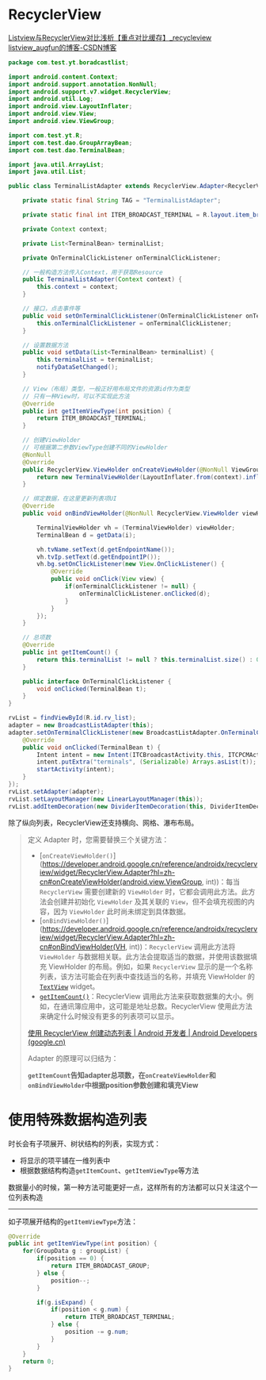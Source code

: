# RecyclerView

[Listview与RecyclerView对比浅析【重点对比缓存】_recycleview listview_augfun的博客-CSDN博客](https://blog.csdn.net/augfun/article/details/114456710)



```java
package com.test.yt.boradcastlist;

import android.content.Context;
import android.support.annotation.NonNull;
import android.support.v7.widget.RecyclerView;
import android.util.Log;
import android.view.LayoutInflater;
import android.view.View;
import android.view.ViewGroup;

import com.test.yt.R;
import com.test.dao.GroupArrayBean;
import com.test.dao.TerminalBean;

import java.util.ArrayList;
import java.util.List;

public class TerminalListAdapter extends RecyclerView.Adapter<RecyclerView.ViewHolder> {

    private static final String TAG = "TerminalListAdapter";

    private static final int ITEM_BROADCAST_TERMINAL = R.layout.item_broadcast_terminal_only;

    private Context context;

    private List<TerminalBean> terminalList;

    private OnTerminalClickListener onTerminalClickListener;

    // 一般构造方法传入Context，用于获取Resource
    public TerminalListAdapter(Context context) {
        this.context = context;
    }

    // 接口，点击事件等
    public void setOnTerminalClickListener(OnTerminalClickListener onTerminalClickListener) {
        this.onTerminalClickListener = onTerminalClickListener;
    }

    // 设置数据方法
    public void setData(List<TerminalBean> terminalList) {
        this.terminalList = terminalList;
        notifyDataSetChanged();
    }

    // View（布局）类型，一般正好用布局文件的资源id作为类型
    // 只有一种View时，可以不实现此方法
    @Override
    public int getItemViewType(int position) {
        return ITEM_BROADCAST_TERMINAL;
    }

    // 创建ViewHolder
    // 可根据第二参数ViewType创建不同的ViewHolder
    @NonNull
    @Override
    public RecyclerView.ViewHolder onCreateViewHolder(@NonNull ViewGroup viewGroup, int viewType) {
        return new TerminalViewHolder(LayoutInflater.from(context).inflate(viewType,viewGroup,false));
    }

    // 绑定数据，在这里更新列表项UI
    @Override
    public void onBindViewHolder(@NonNull RecyclerView.ViewHolder viewHolder, int i) {

        TerminalViewHolder vh = (TerminalViewHolder) viewHolder;
        TerminalBean d = getData(i);

        vh.tvName.setText(d.getEndpointName());
        vh.tvIp.setText(d.getEndpointIP());
        vh.bg.setOnClickListener(new View.OnClickListener() {
        	@Override
        	public void onClick(View view) {
          		if(onTerminalClickListener != null) {
          			onTerminalClickListener.onClicked(d);
          		}
          	}
        });
    }

    // 总项数
    @Override
    public int getItemCount() {
        return this.terminalList != null ? this.terminalList.size() : 0;
    }

    public interface OnTerminalClickListener {
        void onClicked(TerminalBean t);
    }
}

```

```java
rvList = findViewById(R.id.rv_list);
adapter = new BroadcastListAdapter(this);
adapter.setOnTerminalClickListener(new BroadcastListAdapter.OnTerminalClickListener() {
    @Override
    public void onClicked(TerminalBean t) {
        Intent intent = new Intent(ITCBroadcastActivity.this, ITCPCMActivity.class);
        intent.putExtra("terminals", (Serializable) Arrays.asList(t));
        startActivity(intent);
    }
});
rvList.setAdapter(adapter);
rvList.setLayoutManager(new LinearLayoutManager(this));
rvList.addItemDecoration(new DividerItemDecoration(this, DividerItemDecoration.VERTICAL));
```

除了纵向列表，RecyclerView还支持横向、网格、瀑布布局。

> 定义 Adapter 时，您需要替换三个关键方法：
>
> - [`onCreateViewHolder()`](https://developer.android.google.cn/reference/androidx/recyclerview/widget/RecyclerView.Adapter?hl=zh-cn#onCreateViewHolder(android.view.ViewGroup, int))：每当 `RecyclerView` 需要创建新的 `ViewHolder` 时，它都会调用此方法。此方法会创建并初始化 `ViewHolder` 及其关联的 `View`，但不会填充视图的内容，因为 `ViewHolder` 此时尚未绑定到具体数据。
> - [`onBindViewHolder()`](https://developer.android.google.cn/reference/androidx/recyclerview/widget/RecyclerView.Adapter?hl=zh-cn#onBindViewHolder(VH, int))：`RecyclerView` 调用此方法将 `ViewHolder` 与数据相关联。此方法会提取适当的数据，并使用该数据填充 ViewHolder 的布局。例如，如果 `RecyclerView` 显示的是一个名称列表，该方法可能会在列表中查找适当的名称，并填充 ViewHolder 的 [`TextView`](https://developer.android.google.cn/reference/android/widget/TextView?hl=zh-cn) widget。
> - [`getItemCount()`](https://developer.android.google.cn/reference/androidx/recyclerview/widget/RecyclerView.Adapter?hl=zh-cn#getItemCount())：RecyclerView 调用此方法来获取数据集的大小。例如，在通讯簿应用中，这可能是地址总数。RecyclerView 使用此方法来确定什么时候没有更多的列表项可以显示。
>
> [使用 RecyclerView 创建动态列表  | Android 开发者  | Android Developers (google.cn)](https://developer.android.google.cn/guide/topics/ui/layout/recyclerview?hl=zh-cn)
>
> Adapter 的原理可以归结为：
>
> **`getItemCount`告知adapter总项数，在`onCreateViewHolder`和`onBindViewHolder`中根据position参数创建和填充View**



# 使用特殊数据构造列表

时长会有子项展开、树状结构的列表，实现方式：

- 将显示的项平铺在一维列表中
- 根据数据结构构造`getItemCount`、`getItemViewType`等方法

数据量小的时候，第一种方法可能更好一点，这样所有的方法都可以只关注这个一位列表构造

---

如子项展开结构的`getItemViewType`方法：

```java
@Override
public int getItemViewType(int position) {
    for(GroupData g : groupList) {
        if(position == 0) {
            return ITEM_BROADCAST_GROUP;
        } else {
            position--;
        }

        if(g.isExpand) {
            if(position < g.num) {
                return ITEM_BROADCAST_TERMINAL;
            } else {
                position -= g.num;
            }
        }
    }
    return 0;
}
```

